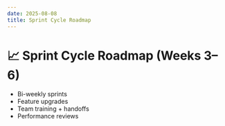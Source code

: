 ```yaml
---
date: 2025-08-08
title: Sprint Cycle Roadmap
---
```

# 📈 Sprint Cycle Roadmap (Weeks 3–6)

- Bi-weekly sprints  
- Feature upgrades  
- Team training + handoffs  
- Performance reviews  
